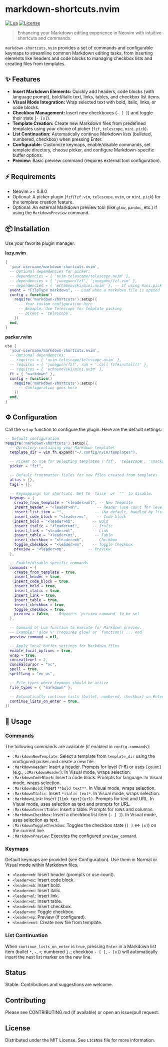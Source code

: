 # markdown-shortcuts.nvim

<!-- Badges (replace with actual badges) -->

[![Lua](https://img.shields.io/badge/Lua-blue.svg?style=flat-square&logo=lua)](https://www.lua.org)
[![License](https://img.shields.io/github/license/your-username/markdown-shortcuts.nvim?style=flat-square)](LICENSE)

> Enhancing your Markdown editing experience in Neovim with intuitive shortcuts and commands.

`markdown-shortcuts.nvim` provides a set of commands and configurable keymaps to streamline common Markdown editing tasks, from inserting elements like headers and code blocks to managing checkbox lists and creating files from templates.

## ✨ Features

- **Insert Markdown Elements:** Quickly add headers, code blocks (with language prompt), bold/italic text, links, tables, and checkbox list items.
- **Visual Mode Integration:** Wrap selected text with bold, italic, links, or code blocks.
- **Checkbox Management:** Insert new checkboxes (`- [ ]`) and toggle their state (`- [x]`).
- **Template Creation:** Create new Markdown files from predefined templates using your choice of picker (`fzf`, `telescope`, `mini.pick`).
- **List Continuation:** Automatically continue Markdown lists (bulleted, numbered, checkbox) when pressing Enter.
- **Configurable:** Customize keymaps, enable/disable commands, set template directory, choose picker, and configure Markdown-specific buffer options.
- **Preview:** Basic preview command (requires external tool configuration).

## ⚡️ Requirements

- Neovim >= 0.8.0
- Optional: A picker plugin (`fzf`/`fzf.vim`, `telescope.nvim`, or `mini.pick`) for the template creation feature.
- Optional: An external Markdown preview tool (like `glow`, `pandoc`, etc.) if using the `MarkdownPreview` command.

## 📦 Installation

Use your favorite plugin manager.

**lazy.nvim**

```lua
{
  'your-username/markdown-shortcuts.nvim',
  -- Optional dependencies for picker:
  -- dependencies = { 'nvim-telescope/telescope.nvim' },
  -- dependencies = { 'junegunn/fzf', 'junegunn/fzf.vim' },
  -- dependencies = { 'echasnovski/mini.nvim' }, -- If using mini.pick
  event = "FileType markdown", -- Load when a markdown file is opened
  config = function()
    require('markdown-shortcuts').setup({
      -- Your custom configuration here
      -- Example: Use Telescope for template picking
      -- picker = 'telescope',
    })
  end,
}
```

**packer.nvim**

```lua
use {
  'your-username/markdown-shortcuts.nvim',
  -- Optional dependencies:
  -- requires = { 'nvim-telescope/telescope.nvim' },
  -- requires = { 'junegunn/fzf', run = ':call fzf#install()' },
  -- requires = { 'echasnovski/mini.nvim' },
  ft = { "markdown" },
  config = function()
    require('markdown-shortcuts').setup({
      -- Configuration goes here
    })
  end,
}
```

## ⚙️ Configuration

Call the `setup` function to configure the plugin. Here are the default settings:

```lua
-- Default configuration
require('markdown-shortcuts').setup({
  -- Directory containing your Markdown templates
  template_dir = vim.fn.expand("~/.config/nvim/templates"),

  -- Picker to use for selecting templates ('fzf', 'telescope', 'snacks'/'mini.pick')
  picker = "fzf",

  -- Default frontmatter fields for new files created from templates
  alias = {},
  tags = {},

  -- Keymappings for shortcuts. Set to `false` or `""` to disable.
  keymaps = {
    create_from_template = "<leader>mnt", -- New Template
    insert_header = "<leader>mh",        -- Header (use count for level)
    insert_list_item = "",              -- (No default, handled by list continuation)
    insert_code_block = "<leader>mc",    -- Code block
    insert_bold = "<leader>mb",        -- Bold
    insert_italic = "<leader>mi",      -- Italic
    insert_link = "<leader>ml",        -- Link
    insert_table = "<leader>mt",        -- Table
    insert_checkbox = "<leader>mk",    -- Checkbox
    toggle_checkbox = "<leader>mx",    -- Toggle Checkbox
    preview = "<leader>mp",          -- Preview
  },

  -- Enable/disable specific commands
  commands = {
    create_from_template = true,
    insert_header = true,
    insert_code_block = true,
    insert_bold = true,
    insert_italic = true,
    insert_link = true,
    insert_table = true,
    insert_checkbox = true,
    toggle_checkbox = true,
    preview = false, -- Requires `preview_command` to be set
  },

  -- Command or Lua function to execute for Markdown preview.
  -- Example: 'glow %' (requires glow) or `function() ... end`
  preview_command = nil,

  -- Apply local buffer settings for Markdown files
  enable_local_options = true,
  wrap = true,
  conceallevel = 2,
  concealcursor = "nc",
  spell = true,
  spelllang = "en_us",

  -- File types where keymaps should be active
  file_types = { "markdown" },

  -- Automatically continue lists (bullet, numbered, checkbox) on Enter
  continue_lists_on_enter = true,
})
```

## 🚀 Usage

### Commands

The following commands are available (if enabled in `config.commands`):

- `:MarkdownNewTemplate`: Select a template from `template_dir` using the configured picker and create a new file.
- `:MarkdownHeader`: Insert a header. Prompts for level (1-6) or uses `[count]` (e.g., `:3MarkdownHeader`). In Visual mode, wraps selection.
- `:MarkdownCodeBlock`: Insert a code block. Prompts for language. In Visual mode, wraps selection.
- `:MarkdownBold`: Insert `**bold text**`. In Visual mode, wraps selection.
- `:MarkdownItalic`: Insert `*italic text*`. In Visual mode, wraps selection.
- `:MarkdownLink`: Insert `[link text](url)`. Prompts for text and URL. In Visual mode, uses selection as text and prompts for URL.
- `:MarkdownInsertTable`: Insert a table. Prompts for rows and columns.
- `:MarkdownCheckbox`: Insert a checkbox list item (`- [ ]`). In Visual mode, uses selection as text.
- `:MarkdownToggleCheckbox`: Toggles the checkbox state (`[ ]` <=> `[x]`) on the current line.
- `:MarkdownPreview`: Executes the configured `preview_command`.

### Keymaps

Default keymaps are provided (see Configuration). Use them in Normal or Visual mode within Markdown files.

- `<leader>mh`: Insert header (prompts or use count).
- `<leader>mc`: Insert code block.
- `<leader>mb`: Insert bold.
- `<leader>mi`: Insert italic.
- `<leader>ml`: Insert link.
- `<leader>mt`: Insert table.
- `<leader>mk`: Insert checkbox.
- `<leader>mx`: Toggle checkbox.
- `<leader>mp`: Preview (if configured).
- `<leader>mnt`: Create new file from template.

### List Continuation

When `continue_lists_on_enter` is `true`, pressing `Enter` in a Markdown list item (bullet `*`, `-`, `+`; numbered `1.`; checkbox `- [ ]`, `- [x]`) will automatically insert the next list marker on the new line.

## Status

Stable. Contributions and suggestions are welcome.

## Contributing

Please see CONTRIBUTING.md (if available) or open an issue/pull request.

## License

Distributed under the MIT License. See `LICENSE` file for more information.
